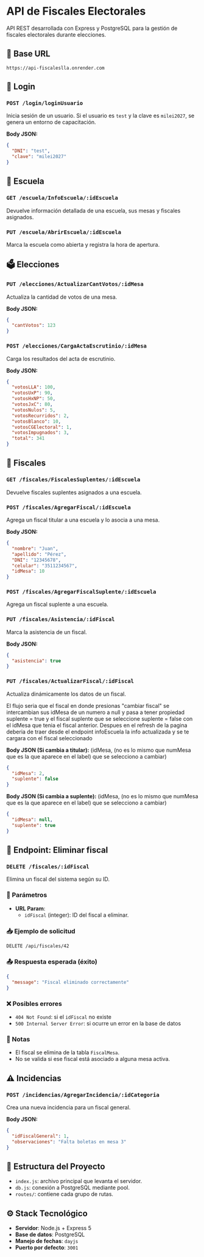 # API de Fiscales Electorales

API REST desarrollada con Express y PostgreSQL para la gestión de fiscales electorales durante elecciones.

## 📌 Base URL
```
https://api-fiscaleslla.onrender.com
```

## 🔐 Login

### `POST /login/loginUsuario`
Inicia sesión de un usuario. Si el usuario es `test` y la clave es `milei2027`, se genera un entorno de capacitación.

**Body JSON:**
```json
{
  "DNI": "test",
  "clave": "milei2027"
}
```

## 🏫 Escuela

### `GET /escuela/InfoEscuela/:idEscuela`
Devuelve información detallada de una escuela, sus mesas y fiscales asignados.

### `PUT /escuela/AbrirEscuela/:idEscuela`
Marca la escuela como abierta y registra la hora de apertura.

## 🗳️ Elecciones

### `PUT /elecciones/ActualizarCantVotos/:idMesa`
Actualiza la cantidad de votos de una mesa.

**Body JSON:**
```json
{
  "cantVotos": 123
}
```

### `POST /elecciones/CargaActaEscrutinio/:idMesa`
Carga los resultados del acta de escrutinio.

**Body JSON:**
```json
{
  "votosLLA": 100,
  "votosUxP": 90,
  "votosHxNP": 50,
  "votosJxC": 80,
  "votosNulos": 5,
  "votosRecurridos": 2,
  "votosBlanco": 10,
  "votosCGElectoral": 1,
  "votosImpugnados": 3,
  "total": 341
}
```

## 👤 Fiscales

### `GET /fiscales/FiscalesSuplentes/:idEscuela`
Devuelve fiscales suplentes asignados a una escuela.

### `POST /fiscales/AgregarFiscal/:idEscuela`
Agrega un fiscal titular a una escuela y lo asocia a una mesa.

**Body JSON:**
```json
{
  "nombre": "Juan",
  "apellido": "Pérez",
  "DNI": "12345678",
  "celular": "3511234567",
  "idMesa": 10
}
```

### `POST /fiscales/AgregarFiscalSuplente/:idEscuela`
Agrega un fiscal suplente a una escuela.

### `PUT /fiscales/Asistencia/:idFiscal`
Marca la asistencia de un fiscal.

**Body JSON:**
```json
{
  "asistencia": true
}
```

### `PUT /fiscales/ActualizarFiscal/:idFiscal`
Actualiza dinámicamente los datos de un fiscal.

El flujo seria que el fiscal en donde presionas "cambiar fiscal" se intercambian sus idMesa de un numero a null y pasa a tener propiedad suplente  = true y el fiscal suplente que se seleccione suplente = false con el idMesa que tenia el fiscal anterior. Despues en el refresh de la pagina deberia de traer desde el endpoint infoEscuela la info actualizada y se te cargara con el fiscal seleccionado

**Body JSON (Si cambia a titular):**
(idMesa, (no es lo mismo que numMesa que es la que aparece en el label) que se selecciono a cambiar)

```json
{
  "idMesa": 2, 
  "suplente": false
}
```

**Body JSON (Si cambia a suplente):**
(idMesa, (no es lo mismo que numMesa que es la que aparece en el label) que se selecciono a cambiar)

```json
{
  "idMesa": null,
  "suplente": true
}
```

## 🧾 Endpoint: Eliminar fiscal

### `DELETE /fiscales/:idFiscal`

Elimina un fiscal del sistema según su ID.

### 🔧 Parámetros

- **URL Param**:
  - `idFiscal` (integer): ID del fiscal a eliminar.

### 📥 Ejemplo de solicitud

```http
DELETE /api/fiscales/42
```

### 📤 Respuesta esperada (éxito)

```json
{
  "message": "Fiscal eliminado correctamente"
}
```

### ❌ Posibles errores

- `404 Not Found`: si el `idFiscal` no existe
- `500 Internal Server Error`: si ocurre un error en la base de datos

### 🧪 Notas

- El fiscal se elimina de la tabla `FiscalMesa`.
- No se valida si ese fiscal está asociado a alguna mesa activa.

## ⚠️ Incidencias

### `POST /incidencias/AgregarIncidencia/:idCategoria`
Crea una nueva incidencia para un fiscal general.

**Body JSON:**
```json
{
  "idFiscalGeneral": 1,
  "observaciones": "Falta boletas en mesa 3"
}
```

## 🧱 Estructura del Proyecto
- `index.js`: archivo principal que levanta el servidor.
- `db.js`: conexión a PostgreSQL mediante pool.
- `routes/`: contiene cada grupo de rutas.

## ⚙️ Stack Tecnológico
- **Servidor**: Node.js + Express 5
- **Base de datos**: PostgreSQL
- **Manejo de fechas**: `dayjs`
- **Puerto por defecto**: `3001`
